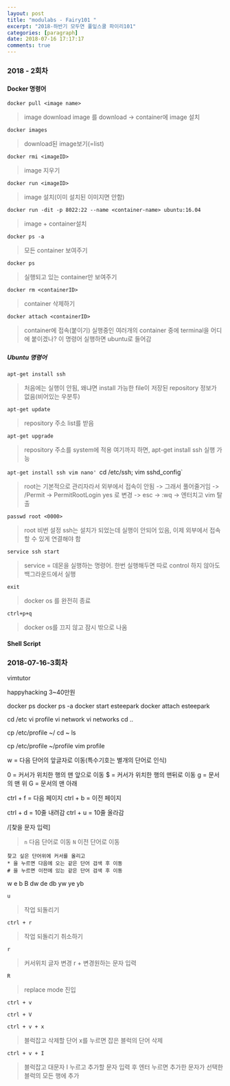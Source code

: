 ```yaml
---
layout: post
title: "modulabs - Fairy101 "
excerpt: "2018-하반기 모두연 풀잎스쿨 파이리101"
categories: [paragraph]
date: 2018-07-16 17:17:17
comments: true
---
```


### 2018 - 2회차

#### Docker 명령어

`docker pull <image name>`  
> image download
> image 를 download -> container에 image 설치

`docker images`    
> download된 image보기(=list)

`docker rmi <imageID>`    
> image 지우기

`docker run <imageID>`    
> image 설치(이미 설치된 이미지면 안함)

`docker run -dit -p 8022:22 --name <container-name> ubuntu:16.04`    
> image + container설치

`docker ps -a`    
> 모든 container 보여주기

`docker ps`    
> 실행되고 있는 container만 보여주기

`docker rm <containerID>`   
> container 삭제하기

`docker attach <containerID>`    
> container에 접속(붙이기)
> 실행중인 여러개의 container 중에 terminal을 어디에 붙이겠나? 이 명령어 실행하면 ubuntu로 들어감

### 

##### Ubuntu 명령어
`apt-get install ssh`    
> 처음에는 실행이 안됨, 왜냐면 install 가능한 file이 저장된 repository 정보가 없음(비어있는 우분투)

`apt-get update`    
> repository 주소 list를 받음

`apt-get upgrade`    
> repository 주소를 system에 적용
> 여기까지 하면, apt-get install ssh 실행 가능

`apt-get install ssh vim nano'
`cd /etc/ssh; vim sshd_config`
> root는 기본적으로 관리자라서 외부에서 접속이 안됨 -> 그래서 풀어줄거임 -> /Permit -> PermitRootLogin yes 로 변경 -> esc -> :wq -> 엔터치고 vim 탈출

`passwd root <0000>`   
> root 비번 설정
> ssh는 설치가 되었는데 실행이 안되어 있음, 이제 외부에서 접속할 수 있게 연결해야 함

`service ssh start`    
> service = 데몬을 실행하는 명령어. 한번 실행해두면 따로 control 하지 않아도 백그라운드에서 실행

`exit`    
> docker os 를 완전히 종료

`ctrl+p+q`    
> docker os를 끄지 않고 잠시 밖으로 나옴

#### Shell Script


### 2018-07-16-3회차

vimtutor

happyhacking 3~40만원

docker ps
docker ps -a 
docker start esteepark
docker attach esteepark

cd /etc
vi profile
vi network
vi networks
cd .. 

cp /etc/profile ~/
cd ~
ls

cp /etc/profile ~/profile
vim profile

w = 다음 단어의 앞글자로 이동(특수기호는 별개의 단어로 인식)

0 = 커서가 위치한 행의 맨 앞으로 이동
$ = 커서가 위치한 행의 맨뒤로 이동
g = 문서의 맨 위
G = 문서의 맨 아래

ctrl + f = 다음 페이지
ctrl + b = 이전 페이지

ctrl + d = 10줄 내려감
ctrl + u = 10줄 올라감 

/[찾을 문자 입력]
> `n`
> 다음 단어로 이동
> `N`
> 이전 단어로 이동

```
찾고 싶은 단어위에 커서를 올리고 
* 을 누르면 다음에 오는 같은 단어 검색 후 이동
# 을 누르면 이전에 있는 같은 단어 검색 후 이동
```
w
e
b
B
dw
de
db
yw
ye
yb

`u`
> 작업 되돌리기

`ctrl + r`
> 작업 되돌리기 취소하기

`r`
> 커서위치 글자 변경 r + 변경원하는 문자 입력

`R`
> replace mode 진입

`ctrl + v`
> 

`ctrl + V`
>

`ctrl + v + x`
> 블럭잡고 삭제할 단어 x를 누르면 잡은 블럭의 단어 삭제 

`ctrl + v + I`
> 블럭잡고 대문자 I 누르고 추가할 문자 입력 후 엔터 누르면 추가한 문자가 선택한 블럭의 모든 행에 추가













